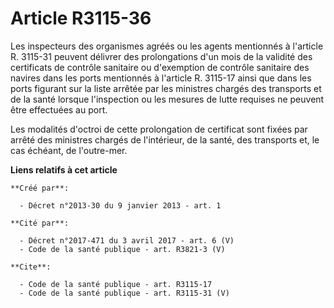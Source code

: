 # Article R3115-36

Les inspecteurs des organismes agréés ou les agents mentionnés à l'article R. 3115-31 peuvent délivrer des prolongations d'un
mois de la validité des certificats de contrôle sanitaire ou d'exemption de contrôle sanitaire des navires dans les ports
mentionnés à l'article R. 3115-17 ainsi que dans les ports figurant sur la liste arrêtée par les ministres chargés des
transports et de la santé lorsque l'inspection ou les mesures de lutte requises ne peuvent être effectuées au port. 

Les modalités d'octroi de cette prolongation de certificat sont fixées par arrêté des ministres chargés de l'intérieur, de la
santé, des transports et, le cas échéant, de l'outre-mer.

**Liens relatifs à cet article**

	**Créé par**:

	  - Décret n°2013-30 du 9 janvier 2013 - art. 1

	**Cité par**:

	  - Décret n°2017-471 du 3 avril 2017 - art. 6 (V)
	  - Code de la santé publique - art. R3821-3 (V)

	**Cite**:

	  - Code de la santé publique - art. R3115-17
	  - Code de la santé publique - art. R3115-31 (V)
